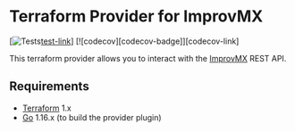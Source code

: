 # Terraform Provider for ImprovMX

[![Tests][test-badge][test-link]] [![codecov][codecov-badge]][codecov-link]

This terraform provider allows you to interact with the [ImprovMX][1] REST API.

## Requirements

-	[Terraform](https://www.terraform.io/downloads.html) 1.x
-	[Go](https://golang.org/doc/install) 1.16.x (to build the provider plugin)

[1]: https://improvmx.com

[coverage-badge]: https://codecov.io/gh/slurps-mad-rips/terraform-provider-improvmx/branch/main/graph/badge.svg?token=DWOcB8YHRu
[coverage-link]: https://codecov.io/gh/slurps-mad-rips/terraform-provider-improvmx
[test-badge]: https://github.com/slurps-mad-rips/terraform-provider-improvmx/actions/workflows/test.yml/badge.svg
[test-link]: https://github.com/slurps-mad-rips/terraform-provider-improvmx/actions/workflows/test.yml

